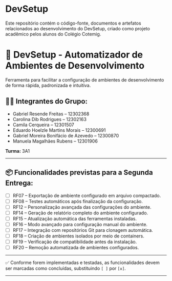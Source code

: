 # DevSetup
Este repositório contém o código-fonte, documentos e artefatos relacionados ao desenvolvimento do DevSetup, criado como projeto acadêmico pelos alunos do Colégio Cotemig.
# 🚀 DevSetup - Automatizador de Ambientes de Desenvolvimento

Ferramenta para facilitar a configuração de ambientes de desenvolvimento de forma rápida, padronizada e intuitiva.

## 👨‍💻 Integrantes do Grupo:

- Gabriel Resende Freitas – 12302368  
- Carolina Dib Rodrigues – 12302163  
- Camila Cerqueira – 12301507  
- Eduardo Hoelzle Martins Morais – 12300691  
- Gabriel Moreira Bonifácio de Azevedo – 12300870  
- Manuela Magalhães Rubens – 12301906  

**Turma:** 3A1  

---

## 📦 Funcionalidades previstas para a Segunda Entrega:

- [ ] RF07 – Exportação de ambiente configurado em arquivo compactado.  
- [ ] RF08 – Testes automáticos após finalização da configuração.  
- [ ] RF12 – Personalização avançada das configurações do ambiente.  
- [ ] RF14 – Geração de relatório completo do ambiente configurado.  
- [ ] RF15 – Atualização automática das ferramentas instaladas.  
- [ ] RF16 – Modo avançado para configuração manual do ambiente.  
- [ ] RF17 – Integração com repositórios Git para clonagem automática.  
- [ ] RF18 – Criação de ambientes isolados por meio de containers.  
- [ ] RF19 – Verificação de compatibilidade antes da instalação.  
- [ ] RF20 – Remoção automatizada de ambientes configurados.  

---

✅ Conforme forem implementadas e testadas, as funcionalidades devem ser marcadas como concluídas, substituindo `[ ]` por `[x]`.

---

